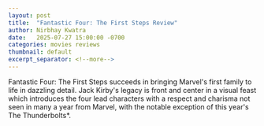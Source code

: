 ```yaml
---
layout: post
title:  "Fantastic Four: The First Steps Review"
author: Nirbhay Kwatra
date:   2025-07-27 15:00:00 -0700
categories: movies reviews
thumbnail: default
excerpt_separator: <!--more-->
---
```


Fantastic Four: The First Steps succeeds in bringing Marvel's first family to life in dazzling detail. Jack Kirby's legacy is front and center in a visual feast which introduces the four lead characters with a respect and charisma not seen in many a year from Marvel, with the notable exception of this year's The Thunderbolts*.